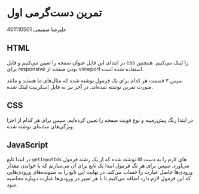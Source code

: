 # تمرین دست‌گرمی اول

علیرضا صمیمی
401110501

## HTML

در ابتدای این فایل عنوان صفحه را تعیین می‌کنیم و فایل
css
را لینک می‌کنیم.
همچنین برای
responsive
بودن صفحه از
viewport
استفاده شده است.

سپس ۳ قسمت هر کدام برای یک فرمول نوشته شده که مثال‌های ما هستند و مانند صورت تمرین نوشته شده‌اند.
در آخر نیز به فایل اسکریپت لینک شده.

## CSS

در ابتدا رنگ پیش‌زمینه و نوع فونت صفحه را تعیین کرده‌ایم. سپس برای هر کدام از اجزا ویژگی‌های ساده‌ای نوشته شده.

## JavaScript

در ابتدا تابع
`getInputIds`
نوشته شده که از یک رشته فرمول
id
های لازم را به دست می‌آورد.
سپس برای هر تگ فرمول ابتدا یک تابع برای آن می‌سازیم که با خواندن مقدار ورودی‌ها حاصل عبارت را حساب می‌کند.
در نهایت این تابع را به شنونده‌های ورودی‌هایی که این فرمول لازم دارد اضافه می‌کنیم تا با هر تغییر در ورودی‌ها عبارت دوباره محاسبه شود.
